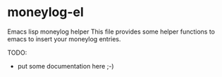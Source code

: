 moneylog-el
===========

Emacs lisp moneylog helper
This file provides some helper functions to emacs to insert your moneylog entries.

 TODO: 
   + put some documentation here ;-)
